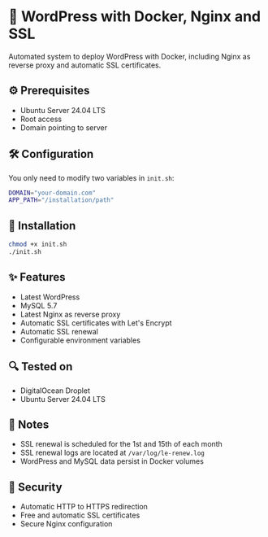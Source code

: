# 🚀 WordPress with Docker, Nginx and SSL

Automated system to deploy WordPress with Docker, including Nginx as reverse proxy and automatic SSL certificates.

## ⚙️ Prerequisites
- Ubuntu Server 24.04 LTS
- Root access
- Domain pointing to server

## 🛠️ Configuration
You only need to modify two variables in `init.sh`:
```bash
DOMAIN="your-domain.com"
APP_PATH="/installation/path"
```

## 🚀 Installation
```bash
chmod +x init.sh
./init.sh
```

## ✨ Features
- Latest WordPress
- MySQL 5.7
- Latest Nginx as reverse proxy
- Automatic SSL certificates with Let's Encrypt
- Automatic SSL renewal
- Configurable environment variables

## 🔍 Tested on
- DigitalOcean Droplet
- Ubuntu Server 24.04 LTS

## 📝 Notes
- SSL renewal is scheduled for the 1st and 15th of each month
- SSL renewal logs are located at `/var/log/le-renew.log`
- WordPress and MySQL data persist in Docker volumes

## 🔐 Security
- Automatic HTTP to HTTPS redirection
- Free and automatic SSL certificates
- Secure Nginx configuration

